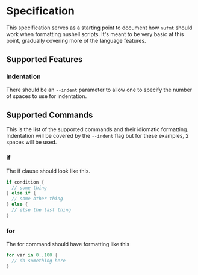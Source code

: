 # Specification

This specification serves as a starting point to document how `nufmt` should work when formatting nushell scripts. It's meant to be very basic at this point, gradually covering more of the language features.


## Supported Features

### Indentation

There should be an `--indent` parameter to allow one to specify the number of spaces to use for indentation.

## Supported Commands

This is the list of the supported commands and their idiomatic formatting. Indentation will be covered by the `--indent` flag but for these examples, 2 spaces will be used.

### if

The if clause should look like this. 

```rust
if condition {
  // some thing
} else if {
  // some other thing
} else {
  // else the last thing
}
```

### for

The for command should have formatting like this

```rust
for var in 0..100 {
  // do something here
}
```